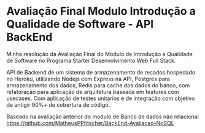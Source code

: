 # Avaliação Final Modulo Introdução a Qualidade de Software - API BackEnd

Minha resolução da Avaliação Final do Modulo de Introdução a Qualidade de Software no Programa Starter Desenvolvimento Web Full Stack.

API de Backend de um sistema de armazenamento de recados hospedado no Heroku, utilizando Nodejs com Express na API, Postgres para armazenamento dos dados, Redis para cache dos dados do banco, com refatoração para aplicação de arquitetura baseada em features com usecases.
Com aplicação de testes unitários e de integração com objetivo de antigir 90%+ de cobertura de código.

Baseado na avaliação anterior do modulo de Banco de dados não relacional https://github.com/MatheusPPfitscher/BackEnd-Avaliacao-NoSQL
